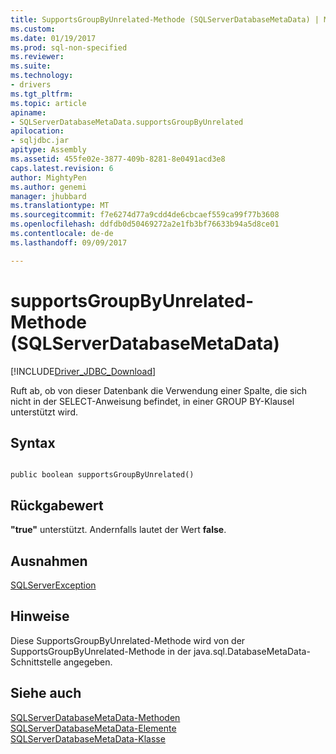 ```yaml
---
title: SupportsGroupByUnrelated-Methode (SQLServerDatabaseMetaData) | Microsoft Docs
ms.custom: 
ms.date: 01/19/2017
ms.prod: sql-non-specified
ms.reviewer: 
ms.suite: 
ms.technology:
- drivers
ms.tgt_pltfrm: 
ms.topic: article
apiname:
- SQLServerDatabaseMetaData.supportsGroupByUnrelated
apilocation:
- sqljdbc.jar
apitype: Assembly
ms.assetid: 455fe02e-3877-409b-8281-8e0491acd3e8
caps.latest.revision: 6
author: MightyPen
ms.author: genemi
manager: jhubbard
ms.translationtype: MT
ms.sourcegitcommit: f7e6274d77a9cdd4de6cbcaef559ca99f77b3608
ms.openlocfilehash: ddfdb0d50469272a2e1fb3bf76633b94a5d8ce01
ms.contentlocale: de-de
ms.lasthandoff: 09/09/2017

---
```

# <a name="supportsgroupbyunrelated-method-sqlserverdatabasemetadata"></a>supportsGroupByUnrelated-Methode (SQLServerDatabaseMetaData)
[!INCLUDE[Driver_JDBC_Download](../../../includes/driver_jdbc_download.md)]

  Ruft ab, ob von dieser Datenbank die Verwendung einer Spalte, die sich nicht in der SELECT-Anweisung befindet, in einer GROUP BY-Klausel unterstützt wird.  
  
## <a name="syntax"></a>Syntax  
  
```  
  
public boolean supportsGroupByUnrelated()  
```  
  
## <a name="return-value"></a>Rückgabewert  
 **"true"** unterstützt. Andernfalls lautet der Wert **false**.  
  
## <a name="exceptions"></a>Ausnahmen  
 [SQLServerException](../../../connect/jdbc/reference/sqlserverexception-class.md)  
  
## <a name="remarks"></a>Hinweise  
 Diese SupportsGroupByUnrelated-Methode wird von der SupportsGroupByUnrelated-Methode in der java.sql.DatabaseMetaData-Schnittstelle angegeben.  
  
## <a name="see-also"></a>Siehe auch  
 [SQLServerDatabaseMetaData-Methoden](../../../connect/jdbc/reference/sqlserverdatabasemetadata-methods.md)   
 [SQLServerDatabaseMetaData-Elemente](../../../connect/jdbc/reference/sqlserverdatabasemetadata-members.md)   
 [SQLServerDatabaseMetaData-Klasse](../../../connect/jdbc/reference/sqlserverdatabasemetadata-class.md)  
  
  

